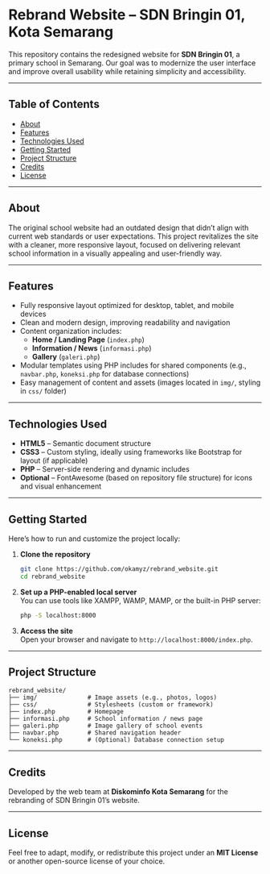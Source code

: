 # Rebrand Website – SDN Bringin 01, Kota Semarang

This repository contains the redesigned website for **SDN Bringin 01**, a primary school in Semarang. Our goal was to modernize the user interface and improve overall usability while retaining simplicity and accessibility.

---

## Table of Contents

- [About](#about)  
- [Features](#features)  
- [Technologies Used](#technologies-used)  
- [Getting Started](#getting-started)  
- [Project Structure](#project-structure)  
- [Credits](#credits)  
- [License](#license)

---

## About

The original school website had an outdated design that didn’t align with current web standards or user expectations. This project revitalizes the site with a cleaner, more responsive layout, focused on delivering relevant school information in a visually appealing and user-friendly way.

---

## Features

- Fully responsive layout optimized for desktop, tablet, and mobile devices  
- Clean and modern design, improving readability and navigation  
- Content organization includes:
  - **Home / Landing Page** (`index.php`)
  - **Information / News** (`informasi.php`)
  - **Gallery** (`galeri.php`)
- Modular templates using PHP includes for shared components (e.g., `navbar.php`, `koneksi.php` for database connections)
- Easy management of content and assets (images located in `img/`, styling in `css/` folder)

---

## Technologies Used

- **HTML5** – Semantic document structure  
- **CSS3** – Custom styling, ideally using frameworks like Bootstrap for layout (if applicable)  
- **PHP** – Server-side rendering and dynamic includes  
- **Optional** – FontAwesome (based on repository file structure) for icons and visual enhancement  

---

## Getting Started

Here’s how to run and customize the project locally:

1. **Clone the repository**

   ```bash
   git clone https://github.com/okamyz/rebrand_website.git
   cd rebrand_website
   ```

2. **Set up a PHP-enabled local server**  
   You can use tools like XAMPP, WAMP, MAMP, or the built-in PHP server:

   ```bash
   php -S localhost:8000
   ```

3. **Access the site**  
   Open your browser and navigate to `http://localhost:8000/index.php`.


---

## Project Structure

```
rebrand_website/
├── img/              # Image assets (e.g., photos, logos)
├── css/              # Stylesheets (custom or framework)
├── index.php         # Homepage
├── informasi.php     # School information / news page
├── galeri.php        # Image gallery of school events
├── navbar.php        # Shared navigation header
└── koneksi.php       # (Optional) Database connection setup
```

---

## Credits

Developed by the web team at **Diskominfo Kota Semarang** for the rebranding of SDN Bringin 01’s website.

---

## License

Feel free to adapt, modify, or redistribute this project under an **MIT License** or another open-source license of your choice.

